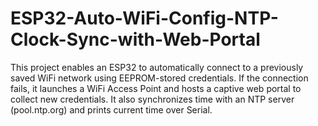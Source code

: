 # ESP32-Auto-WiFi-Config-NTP-Clock-Sync-with-Web-Portal
This project enables an ESP32 to automatically connect to a previously saved WiFi network using EEPROM-stored credentials. If the connection fails, it launches a WiFi Access Point and hosts a captive web portal to collect new credentials. It also synchronizes time with an NTP server (pool.ntp.org) and prints current time over Serial.
